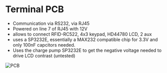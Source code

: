 Terminal PCB
============

   - Communication via RS232, via RJ45
   - Powered on line 7 of RJ45 with 12V
   - allows to connect RFID-RC522, 4x3 keypad, HD44780 LCD, 2 aux
   - uses a SP3232E, essentially a MAX232 compatible chip for 3.3V and only
     100nF capcitors needed.
   - Uses the charge pump SP3232E to get the negative voltage needed to drive
     LCD contrast (untested)

![PCB][pcb]

[pcb]: https://github.com/hzeller/rfid-access-control/raw/master/img/terminal-pcb.png
